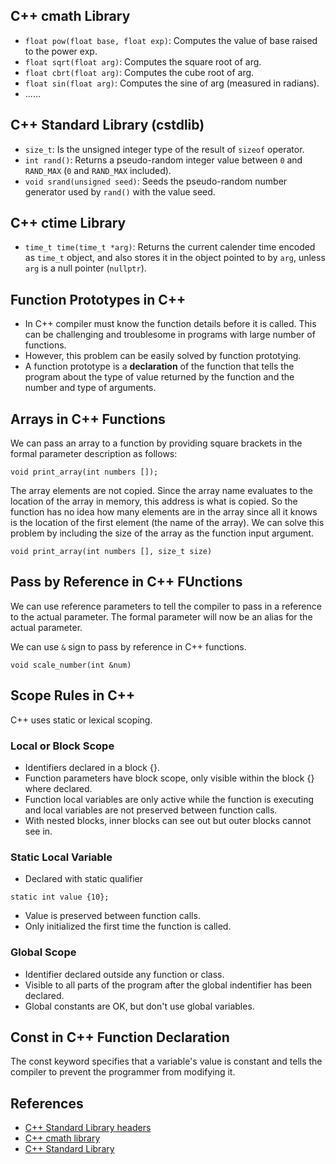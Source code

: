 ## C++ cmath Library
  * `float pow(float base, float exp)`: Computes the value of base raised to the power exp.
  * `float sqrt(float arg)`: Computes the square root of arg.
  * `float cbrt(float arg)`: Computes the cube root of arg.
  * `float sin(float arg)`: Computes the sine of arg (measured in radians).
  * ......

## C++ Standard Library (cstdlib)
* `size_t`: Is the unsigned integer type of the result of `sizeof` operator.
* `int rand()`: Returns a pseudo-random integer value between `0` and `RAND_MAX` (`0` and `RAND_MAX` included).
* `void srand(unsigned seed)`: Seeds the pseudo-random number generator used by `rand()` with the value seed.

## C++ ctime Library
* `time_t time(time_t *arg)`: Returns the current calender time encoded as `time_t` object, and also stores it in the object pointed to by `arg`, unless `arg` is a null pointer (`nullptr`).

## Function Prototypes in C++
* In C++ compiler must know the function details before it is called. This can be challenging and troublesome in programs with large number of functions.
* However, this problem can be easily solved by function prototying. 
* A function prototype is a **declaration** of the function that tells the program about the type of value returned by the function and the number and type of arguments.

## Arrays in C++ Functions
We can pass an array to a function by providing square brackets in the formal parameter description as follows:

`void print_array(int numbers []);`

The array elements are not copied. Since the array name evaluates to the location of the array in memory, this address is what is copied. So the function has no idea how many elements are in the array since all it knows is the location of the first element (the name of the array). We can solve this problem by including the size of the array as the function input argument.

`void print_array(int numbers [], size_t size)`

## Pass by Reference in C++ FUnctions
We can use reference parameters to tell the compiler to pass in a reference to the actual parameter. The formal parameter will now be an alias for the actual parameter.

We can use `&` sign to pass by reference in C++ functions.

`void scale_number(int &num)`

## Scope Rules in C++
C++ uses static or lexical scoping.

### Local or Block Scope
* Identifiers declared in a block {}.
* Function parameters have block scope, only visible within the block {} where declared.
* Function local variables are only active while the function is executing and local variables are not preserved between function calls.
* With nested blocks, inner blocks can see out but outer blocks cannot see in.

### Static Local Variable
* Declared with static qualifier

`static int value {10};`

* Value is preserved between function calls.
* Only initialized the first time the function is called.

### Global Scope
* Identifier declared outside any function or class.
* Visible to all parts of the program after the global indentifier has been declared.
* Global constants are OK, but don't use global variables.

## Const in C++ Function Declaration
The const keyword specifies that a variable's value is constant and tells the compiler to prevent the programmer from modifying it.







## References
* [C++ Standard Library headers](https://en.cppreference.com/w/cpp/header)
* [C++ cmath library](https://en.cppreference.com/w/cpp/header/cmath)
* [C++ Standard Library](https://en.cppreference.com/w/cpp/header/cstdlib)
